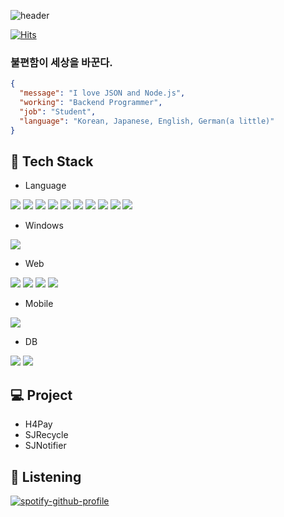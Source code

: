 ![header](https://capsule-render.vercel.app/api?type=waving&color=b9d3ef&text=BrainInAVet&fontColor=24405e&height=200&animation=fadeIn)

[![Hits](https://hits.seeyoufarm.com/api/count/incr/badge.svg?url=https%3A%2F%2Fgithub.com%2Ffhalfkg&count_bg=%2379C83D&title_bg=%23555555&icon=github.svg&icon_color=%23E7E7E7&title=hits&edge_flat=false)](https://github.com/fhalfkg)

### 불편함이 세상을 바꾼다.

```json
{
  "message": "I love JSON and Node.js",
  "working": "Backend Programmer",
  "job": "Student",
  "language": "Korean, Japanese, English, German(a little)"
}
```

## 🧰 Tech Stack
- Language

<a href="https://www.iso.org/standard/74528.html"><img src="https://img.shields.io/badge/C-a8b9cc?style=for-the-badge&logo=C&logoColor=333"/></a>
<a href="https://learn.microsoft.com/en-us/dotnet/csharp"><img src="https://img.shields.io/badge/C%23-512bd4?style=for-the-badge&logo=C%20Sharp&logoColor=white"/></a>
<a href="https://html.spec.whatwg.org/multipage"><img src="https://img.shields.io/badge/HTML5-e34f26?style=for-the-badge&logo=HTML5&logoColor=white"/></a>
<a href="https://www.w3.org/TR/css-2023"><img src="https://img.shields.io/badge/CSS3-1572b6?style=for-the-badge&logo=CSS3&logoColor=white"/></a>
<a href="https://ecma-international.org/publications-and-standards/standards/ecma-262"><img src="https://img.shields.io/badge/JavaScript-f7df1e?style=for-the-badge&logo=JavaScript&logoColor=black"/></a>
<a href="https://www.typescriptlang.org"><img src="https://img.shields.io/badge/TypeScript-3178c6?style=for-the-badge&logo=TypeScript&logoColor=white"/></a>
<a href="https://openjdk.org"><img src="https://img.shields.io/badge/Java-437291?style=for-the-badge&logo=OpenJDK&logoColor=white"/></a>
<a href="https://kotlinlang.org"><img src="https://img.shields.io/badge/Kotlin-7f52ff?style=for-the-badge&logo=Kotlin&logoColor=white"/></a>
<a href="https://developer.apple.com/swift"><img src="https://img.shields.io/badge/Swift-fa7343?style=for-the-badge&logo=Swift&logoColor=white"/></a>
<a href="https://dart.dev"><img src="https://img.shields.io/badge/Dart-0175c2?style=for-the-badge&logo=Dart&logoColor=white"/></a>

- Windows

<a href="https://dotnet.microsoft.com"><img src="https://img.shields.io/badge/.NET-512bd4?style=for-the-badge&logo=.NET&logoColor=white"/></a>

- Web

<a href="https://nodejs.org"><img src="https://img.shields.io/badge/Node.js-339933?style=for-the-badge&logo=Node.js&logoColor=white"/></a>
<a href="https://expressjs.com"><img src="https://img.shields.io/badge/Express-000000?style=for-the-badge&logo=Express&logoColor=white"/></a>
<a href="https://vuejs.org"><img src="https://img.shields.io/badge/Vue.js-4fc08d?style=for-the-badge&logo=Vue.js&logoColor=white"/></a>
<a href="https://spring.io/projects/spring-boot"><img src="https://img.shields.io/badge/Spring%20Boot-6db33f?style=for-the-badge&logo=Spring%20Boot&logoColor=white"/></a>

- Mobile

<a href="https://flutter.dev"><img src="https://img.shields.io/badge/Flutter-02569b?style=for-the-badge&logo=Flutter&logoColor=white"/></a>

- DB

<a href="https://www.mysql.com"><img src="https://img.shields.io/badge/MySQL-4479a1?style=for-the-badge&logo=MySQL&logoColor=white"/></a>
<a href="https://www.mongodb.com"><img src="https://img.shields.io/badge/MongoDB-47a248?style=for-the-badge&logo=MongoDB&logoColor=white"/></a>

## 💻 Project
- H4Pay
- SJRecycle
- SJNotifier

## 🎵 Listening
[![spotify-github-profile](https://spotify-github-profile.vercel.app/api/view?uid=fj5voxedvb6v6y0kxdtzqsbp6&cover_image=true&theme=default&show_offline=true&background_color=121212&interchange=true)](https://github.com/kittinan/spotify-github-profile)
